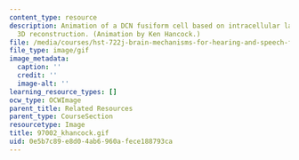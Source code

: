 ```yaml
---
content_type: resource
description: Animation of a DCN fusiform cell based on intracellular labeling and
  3D reconstruction. (Animation by Ken Hancock.)
file: /media/courses/hst-722j-brain-mechanisms-for-hearing-and-speech-fall-2005/0e5b7c89e8d04ab6960afece188793ca_97002_khancock.gif
file_type: image/gif
image_metadata:
  caption: ''
  credit: ''
  image-alt: ''
learning_resource_types: []
ocw_type: OCWImage
parent_title: Related Resources
parent_type: CourseSection
resourcetype: Image
title: 97002_khancock.gif
uid: 0e5b7c89-e8d0-4ab6-960a-fece188793ca
---
```

